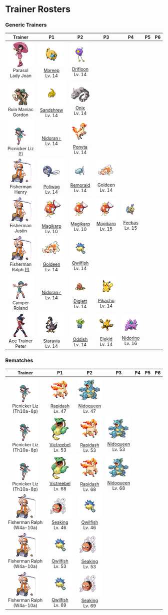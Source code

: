 # Trainer Rosters

### Generic Trainers

| Trainer | P1 | P2 | P3 | P4 | P5 | P6 |
|:-------:|:--:|:--:|:--:|:--:|:--:|:--:|
| ![Parasol Lady Joan](../../assets/trainers/parasol_lady.png "Parasol Lady Joan")<br>Parasol Lady Joan | ![Mareep](../../assets/sprites/mareep/front.gif "Mareep")<br>[Mareep](../../pokemon/mareep.md/)<br>Lv. 14 | ![Drifloon](../../assets/sprites/drifloon/front.gif "Drifloon")<br>[Drifloon](../../pokemon/drifloon.md/)<br>Lv. 14 |
| ![Ruin Maniac Gordon](../../assets/trainers/ruin_maniac.png "Ruin Maniac Gordon")<br>Ruin Maniac Gordon | ![Sandshrew](../../assets/sprites/sandshrew/front.gif "Sandshrew")<br>[Sandshrew](../../pokemon/sandshrew.md/)<br>Lv. 14 | ![Onix](../../assets/sprites/onix/front.gif "Onix")<br>[Onix](../../pokemon/onix.md/)<br>Lv. 14 |
| ![Picnicker Liz (!)](../../assets/trainers/picnicker.png "Picnicker Liz (!)")<br>Picnicker Liz [(!)](#rematches) | <br>[Nidoran♀](../../pokemon/nidoran.md/)<br>Lv. 14 | ![Ponyta](../../assets/sprites/ponyta/front.gif "Ponyta")<br>[Ponyta](../../pokemon/ponyta.md/)<br>Lv. 14 |
| ![Fisherman Henry](../../assets/trainers/fisherman.png "Fisherman Henry")<br>Fisherman Henry | ![Poliwag](../../assets/sprites/poliwag/front.gif "Poliwag")<br>[Poliwag](../../pokemon/poliwag.md/)<br>Lv. 14 | ![Remoraid](../../assets/sprites/remoraid/front.gif "Remoraid")<br>[Remoraid](../../pokemon/remoraid.md/)<br>Lv. 14 | ![Goldeen](../../assets/sprites/goldeen/front.gif "Goldeen")<br>[Goldeen](../../pokemon/goldeen.md/)<br>Lv. 14 |
| ![Fisherman Justin](../../assets/trainers/fisherman.png "Fisherman Justin")<br>Fisherman Justin | ![Magikarp](../../assets/sprites/magikarp/front.gif "Magikarp")<br>[Magikarp](../../pokemon/magikarp.md/)<br>Lv. 10 | ![Magikarp](../../assets/sprites/magikarp/front.gif "Magikarp")<br>[Magikarp](../../pokemon/magikarp.md/)<br>Lv. 10 | ![Magikarp](../../assets/sprites/magikarp/front.gif "Magikarp")<br>[Magikarp](../../pokemon/magikarp.md/)<br>Lv. 15 | ![Feebas](../../assets/sprites/feebas/front.gif "Feebas")<br>[Feebas](../../pokemon/feebas.md/)<br>Lv. 15 |
| ![Fisherman Ralph (!)](../../assets/trainers/fisherman.png "Fisherman Ralph (!)")<br>Fisherman Ralph [(!)](#rematches) | ![Goldeen](../../assets/sprites/goldeen/front.gif "Goldeen")<br>[Goldeen](../../pokemon/goldeen.md/)<br>Lv. 14 | ![Qwilfish](../../assets/sprites/qwilfish/front.gif "Qwilfish")<br>[Qwilfish](../../pokemon/qwilfish.md/)<br>Lv. 14 |
| ![Camper Roland](../../assets/trainers/camper.png "Camper Roland")<br>Camper Roland | <br>[Nidoran♂](../../pokemon/nidoran.md/)<br>Lv. 14 | ![Diglett](../../assets/sprites/diglett/front.gif "Diglett")<br>[Diglett](../../pokemon/diglett.md/)<br>Lv. 14 | ![Pikachu](../../assets/sprites/pikachu/front.gif "Pikachu")<br>[Pikachu](../../pokemon/pikachu.md/)<br>Lv. 14 |
| ![Ace Trainer Peter](../../assets/trainers/ace_trainer.png "Ace Trainer Peter")<br>Ace Trainer Peter | ![Staravia](../../assets/sprites/staravia/front.gif "Staravia")<br>[Staravia](../../pokemon/staravia.md/)<br>Lv. 14 | ![Oddish](../../assets/sprites/oddish/front.gif "Oddish")<br>[Oddish](../../pokemon/oddish.md/)<br>Lv. 14 | ![Elekid](../../assets/sprites/elekid/front.gif "Elekid")<br>[Elekid](../../pokemon/elekid.md/)<br>Lv. 14 | ![Nidorino](../../assets/sprites/nidorino/front.gif "Nidorino")<br>[Nidorino](../../pokemon/nidorino.md/)<br>Lv. 16 |


### Rematches

| Trainer | P1 | P2 | P3 | P4 | P5 | P6 |
|:-------:|:--:|:--:|:--:|:--:|:--:|:--:|
| ![Picnicker Liz (Th10a-8p)](../../assets/trainers/picnicker.png "Picnicker Liz (Th10a-8p)")<br>Picnicker Liz (Th10a-8p) | ![Rapidash](../../assets/sprites/rapidash/front.gif "Rapidash")<br>[Rapidash](../../pokemon/rapidash.md/)<br>Lv. 47 | ![Nidoqueen](../../assets/sprites/nidoqueen/front.gif "Nidoqueen")<br>[Nidoqueen](../../pokemon/nidoqueen.md/)<br>Lv. 47 |
| ![Picnicker Liz (Th10a-8p)](../../assets/trainers/picnicker.png "Picnicker Liz (Th10a-8p)")<br>Picnicker Liz (Th10a-8p) | ![Victreebel](../../assets/sprites/victreebel/front.gif "Victreebel")<br>[Victreebel](../../pokemon/victreebel.md/)<br>Lv. 53 | ![Rapidash](../../assets/sprites/rapidash/front.gif "Rapidash")<br>[Rapidash](../../pokemon/rapidash.md/)<br>Lv. 53 | ![Nidoqueen](../../assets/sprites/nidoqueen/front.gif "Nidoqueen")<br>[Nidoqueen](../../pokemon/nidoqueen.md/)<br>Lv. 53 |
| ![Picnicker Liz (Th10a-8p)](../../assets/trainers/picnicker.png "Picnicker Liz (Th10a-8p)")<br>Picnicker Liz (Th10a-8p) | ![Victreebel](../../assets/sprites/victreebel/front.gif "Victreebel")<br>[Victreebel](../../pokemon/victreebel.md/)<br>Lv. 68 | ![Rapidash](../../assets/sprites/rapidash/front.gif "Rapidash")<br>[Rapidash](../../pokemon/rapidash.md/)<br>Lv. 68 | ![Nidoqueen](../../assets/sprites/nidoqueen/front.gif "Nidoqueen")<br>[Nidoqueen](../../pokemon/nidoqueen.md/)<br>Lv. 68 |
| ![Fisherman Ralph (W4a-10a)](../../assets/trainers/fisherman.png "Fisherman Ralph (W4a-10a)")<br>Fisherman Ralph (W4a-10a) | ![Seaking](../../assets/sprites/seaking/front.gif "Seaking")<br>[Seaking](../../pokemon/seaking.md/)<br>Lv. 46 | ![Qwilfish](../../assets/sprites/qwilfish/front.gif "Qwilfish")<br>[Qwilfish](../../pokemon/qwilfish.md/)<br>Lv. 46 |
| ![Fisherman Ralph (W4a-10a)](../../assets/trainers/fisherman.png "Fisherman Ralph (W4a-10a)")<br>Fisherman Ralph (W4a-10a) | ![Qwilfish](../../assets/sprites/qwilfish/front.gif "Qwilfish")<br>[Qwilfish](../../pokemon/qwilfish.md/)<br>Lv. 53 | ![Seaking](../../assets/sprites/seaking/front.gif "Seaking")<br>[Seaking](../../pokemon/seaking.md/)<br>Lv. 53 |
| ![Fisherman Ralph (W4a-10a)](../../assets/trainers/fisherman.png "Fisherman Ralph (W4a-10a)")<br>Fisherman Ralph (W4a-10a) | ![Qwilfish](../../assets/sprites/qwilfish/front.gif "Qwilfish")<br>[Qwilfish](../../pokemon/qwilfish.md/)<br>Lv. 69 | ![Seaking](../../assets/sprites/seaking/front.gif "Seaking")<br>[Seaking](../../pokemon/seaking.md/)<br>Lv. 69 |

